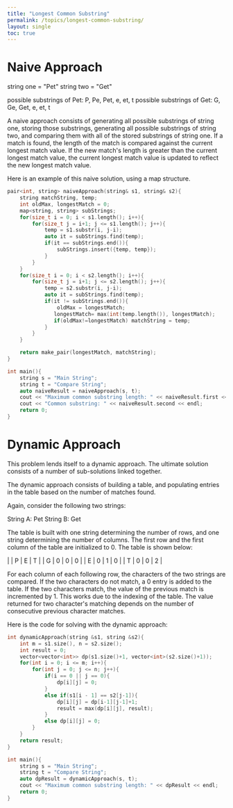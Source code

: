 ```yaml
---
title: "Longest Common Substring"
permalink: /topics/longest-common-substring/
layout: single
toc: true
---
```

# Naive Approach

string one = "Pet"
string two = "Get"

possible substrings of Pet: P, Pe, Pet, e, et, t
possible substrings of Get: G, Ge, Get, e, et, t

A naive approach consists of generating all possible substrings of string one, storing those substrings, generating all possible substrings of string two, and comparing them with all of the stored substrings of string one. If a match is found, the length of the match is compared against the current longest match value. If the new match's length is greater than the current longest match value, the current longest match value is updated to reflect the new longest match value.

Here is an example of this naive solution, using a map structure.

```c++
pair<int, string> naiveApproach(string& s1, string& s2){
    string matchString, temp;
    int oldMax, longestMatch = 0;
    map<string, string> subStrings;
    for(size_t i = 0; i < s1.length(); i++){
        for(size_t j = i+1; j <= s1.length(); j++){
            temp = s1.substr(i, j-i);
            auto it = subStrings.find(temp);
            if(it == subStrings.end()){
                subStrings.insert({temp, temp});
            }
        }
    }
    for(size_t i = 0; i < s2.length(); i++){
        for(size_t j = i+1; j <= s2.length(); j++){
            temp = s2.substr(i, j-i);
            auto it = subStrings.find(temp);
            if(it != subStrings.end()){
                oldMax = longestMatch;
               longestMatch= max(int(temp.length()), longestMatch);
               if(oldMax!=longestMatch) matchString = temp;
            }
        }
    }

    return make_pair(longestMatch, matchString);
}

int main(){
    string s = "Main String";
    string t = "Compare String";
    auto naiveResult = naiveApproach(s, t);
    cout << "Maximum common substring length: " << naiveResult.first << endl;
    cout << "Common substring: " << naiveResult.second << endl;
    return 0;
}
```

# Dynamic Approach

This problem lends itself to a dynamic approach. The ultimate solution consists of a number of sub-solutions linked together. 

The dynamic approach consists of building a table, and populating entries in the table based on the number of matches found.

Again, consider the following two strings:

String A: Pet
String B: Get

The table is built with one string determining the number of rows, and one string determining the number of columns. The first row and the first column of the table are initialized to 0. The table is shown below:

|   | P | E | T |
| G | 0 | 0 | 0 |
| E | 0 | 1 | 0 |
| T | 0 | 0 | 2 |

For each column of each following row, the characters of the two strings are compared. If the two characters do not match, a 0 entry is added to the table. If the two characters match, the value of the previous match is incremented by 1. This works due to the indexing of the table. The value returned for two character's matching depends on the number of consecutive previous character matches. 

Here is the code for solving with the dynamic approach:

```c++
int dynamicApproach(string &s1, string &s2){
    int m = s1.size(), n = s2.size();
    int result = 0;
    vector<vector<int>> dp(s1.size()+1, vector<int>(s2.size()+1));
    for(int i = 0; i <= m; i++){
        for(int j = 0; j <= n; j++){
            if(i == 0 || j == 0){
                dp[i][j] = 0;
            }
            else if(s1[i - 1] == s2[j-1]){
                dp[i][j] = dp[i-1][j-1]+1;
                result = max(dp[i][j], result);
            }
            else dp[i][j] = 0;
        }
    }
    return result;
}

int main(){
    string s = "Main String";
    string t = "Compare String";
    auto dpResult = dynamicApproach(s, t);
    cout << "Maximum common substring length: " << dpResult << endl;
    return 0;
}
```


    
